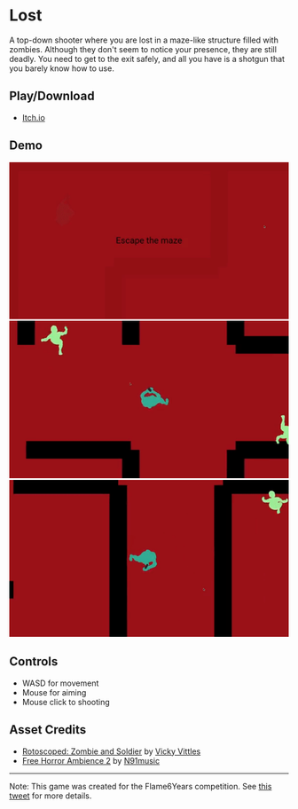 # Lost

A top-down shooter where you are lost in a maze-like structure filled with zombies. Although they don't seem to notice your presence, they are still deadly. You need to get to the exit safely, and all you have is a shotgun that you barely know how to use.

## Play/Download

- [Itch.io](https://ufrshubham.itch.io/lost)

## Demo

![Demo1](branding/Demo1.gif)
![Demo2](branding/Demo2.gif)
![Demo3](branding/Demo3.gif)

## Controls

- WASD for movement
- Mouse for aiming
- Mouse click to shooting

## Asset Credits

- [Rotoscoped: Zombie and Soldier](https://vittles.itch.io/rotoscoped-zombie-and-soldier) by [Vicky Vittles](https://vittles.itch.io/)
- [Free Horror Ambience 2](https://n91music.itch.io/free-horror-ambience-2) by [N91music](https://n91music.itch.io/)

---

Note: This game was created for the Flame6Years competition. See [this tweet](https://x.com/spydon/status/1716107321846210656?s=20) for more details.
